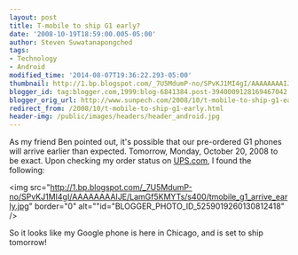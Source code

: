 ```yaml
---
layout: post
title: T-mobile to ship G1 early?
date: '2008-10-19T18:59:00.005-05:00'
author: Steven Suwatanapongched
tags:
- Technology
- Android
modified_time: '2014-08-07T19:36:22.293-05:00'
thumbnail: http://1.bp.blogspot.com/_7U5MdumP-no/SPvKJ1MI4gI/AAAAAAAAIJE/LamGf5KMYTs/s600/tmobile_g1_arrive_early.jpg
blogger_id: tag:blogger.com,1999:blog-6841384.post-3940009128169467042
blogger_orig_url: http://www.sunpech.com/2008/10/t-mobile-to-ship-g1-early.html
redirect_from: /2008/10/t-mobile-to-ship-g1-early.html
header-img: /public/images/headers/header_android.jpg
---
```


As my friend Ben pointed out, it's possible that our pre-ordered G1 phones will arrive earlier than expected.  Tomorrow, Monday, October 20, 2008 to be exact.  Upon checking my order status on <a href="http://www.ups.com">UPS.com</a>, I found the following:

<img src="http://1.bp.blogspot.com/_7U5MdumP-no/SPvKJ1MI4gI/AAAAAAAAIJE/LamGf5KMYTs/s400/tmobile_g1_arrive_early.jpg" border="0" alt=""id="BLOGGER_PHOTO_ID_5259019260130812418" />

So it looks like my Google phone is here in Chicago, and is set to ship tomorrow!
